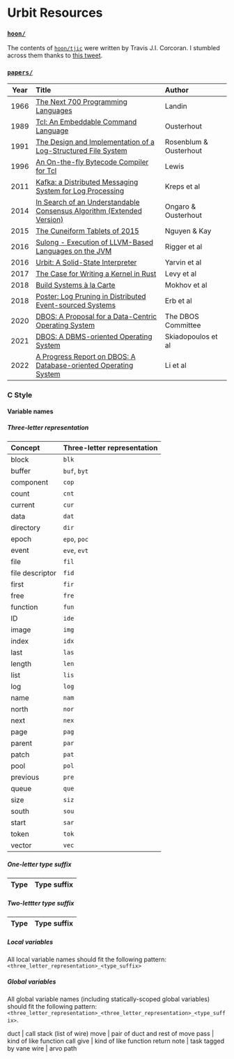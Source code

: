 # Urbit Resources

### [`hoon/`](hoon)
The contents of [`hoon/tjic`](hoon/tjic) were written by Travis J.I. Corcoran. I
stumbled across them thanks to [this
tweet](https://twitter.com/MorlockP/status/1502367967476174859?ref_src=twsrc%5Etfw%7Ctwcamp%5Etweetembed%7Ctwterm%5E1502367967476174859%7Ctwgr%5E%7Ctwcon%5Es1_c10&ref_url=https%3A%2F%2Fpublish.twitter.com%2F%3Fquery%3Dhttps3A2F2Ftwitter.com2FMorlockP2Fstatus2F1502367967476174859widget%3DTweet).

### [`papers/`](papers)

 Year | Title                                                                                                                    | Author
------|:-------------------------------------------------------------------------------------------------------------------------|:-----------------------
 1966 | [The Next 700 Programming Languages](papers/next-700-1966-landin.pdf)                                                    | Landin
 1989 | [Tcl: An Embeddable Command Language](papers/tcl-usenix-1989-ousterhout.pdf)                                             | Ousterhout
 1991 | [The Design and Implementation of a Log-Structured File System](papers/lfs-1991-rosenblum-ousterhout.pdf)                | Rosenblum & Ousterhout
 1996 | [An On-the-fly Bytecode Compiler for Tcl](papers/tcl-bytecode-compiler-1996-lewis.pdf)                                   | Lewis
 2011 | [Kafka: a Distributed Messaging System for Log Processing](papers/kafka-2011-kreps-et-al.pdf)                            | Kreps et al
 2014 | [In Search of an Understandable Consensus Algorithm (Extended Version)](papers/raft-extended-2014-ongaro-ousterhout.pdf) | Ongaro & Ousterhout
 2015 | [The Cuneiform Tablets of 2015](papers/cuneiform-2015-nguyen-kay.pdf)                                                    | Nguyen & Kay
 2016 | [Sulong - Execution of LLVM-Based Languages on the JVM](papers/sulong-2016-rigger-et-al.pdf)                             | Rigger et al
 2016 | [Urbit: A Solid-State Interpreter](papers/urbit-2016-yarvin-et-al.pdf)                                                   | Yarvin et al
 2017 | [The Case for Writing a Kernel in Rust](papers/levy-et-al-2017-rust-kernel.pdf)                                          | Levy et al
 2018 | [Build Systems à la Carte](papers/build-systems-2018-mokhov-et-al.pdf)                                                   | Mokhov et al
 2018 | [Poster: Log Pruning in Distributed Event-sourced Systems](papers/poster-log-pruning-2018-erb-et-al.pdf)                 | Erb et al
 2020 | [DBOS: A Proposal for a Data-Centric Operating System](papers/dbos-proposal-2020-cafarella-et-al.pdf)                    | The DBOS Committee
 2021 | [DBOS: A DBMS-oriented Operating System](papers/dbos-2021-skiadopoulos-et-al.pdf)                                        | Skiadopoulos et al
 2022 | [A Progress Report on DBOS: A Database-oriented Operating System](papers/dbos-progress-report-2022-li-et-al.pdf)         | Li et al

### C Style

#### Variable names

##### Three-letter representation

 Concept         | Three-letter representation
:--------------- |:----------------------------
 block           | `blk`
 buffer          | `buf`, `byt`
 component       | `cop`
 count           | `cnt`
 current         | `cur`
 data            | `dat`
 directory       | `dir`
 epoch           | `epo`, `poc`
 event           | `eve`, `evt`
 file            | `fil`
 file descriptor | `fid`
 first           | `fir`
 free            | `fre`
 function        | `fun`
 ID              | `ide`
 image           | `img`
 index           | `idx`
 last            | `las`
 length          | `len`
 list            | `lis`
 log             | `log`
 name            | `nam`
 north           | `nor`
 next            | `nex`
 page            | `pag`
 parent          | `par`
 patch           | `pat`
 pool            | `pol`
 previous        | `pre`
 queue           | `que`
 size            | `siz`
 south           | `sou`
 start           | `sar`
 token           | `tok`
 vector          | `vec`

##### One-letter type suffix

Type        | Type suffix
:-----------|:------------

##### Two-lettter type suffix

Type        | Type suffix
:-----------|:------------

##### Local variables

All local variable names should fit the following pattern: `<three_letter_representation>_<type_suffix>`

##### Global variables

All global variable names (including statically-scoped global variables) should fit the following pattern: `<three_letter_representation>_<three_letter_representation>_<type_suffix>`.

 duct | call stack (list of wire)
 move | pair of duct and rest of move
 pass | kind of like function call
 give | kind of like function return
 note | task tagged by vane
 wire | arvo path
